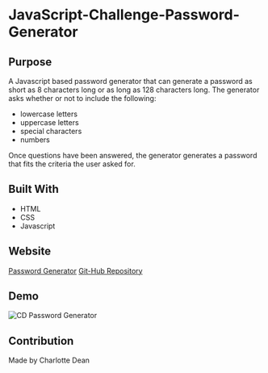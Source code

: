 # JavaScript-Challenge-Password-Generator

## Purpose
A Javascript based password generator that can generate a password as short as 8 characters long or as long as 128 characters long.  The generator asks whether or not to include the following: 
* lowercase letters
* uppercase letters
* special characters
* numbers

Once questions have been answered, the generator generates a password that fits the criteria the user asked for.  

## Built With
* HTML
* CSS
* Javascript

## Website
[Password Generator](url)
[Git-Hub Repository](url)

## Demo
![CD Password Generator](https://user-images.githubusercontent.com/95880256/149684641-07ae627c-5d4c-4dea-98a9-cc22fa7d7793.gif)

## Contribution
Made by Charlotte Dean

